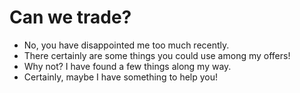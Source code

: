 # Can we trade?

- No, you have disappointed me too much recently.
- There certainly are some things you could use among my offers!
- Why not? I have found a few things along  my way.
- Certainly, maybe I have something to help you!
